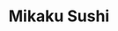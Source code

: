 ---
layout: place
title: "Mikaku Sushi"
permalink: /new-york/new-york/mikaku-sushi.html
stateAbbr: NY
stateName: New York
cityName: New York
seo:
  name: "Mikaku Sushi"
  type: Restaurant
  links: https://www.mikakusushiny.com/
description: "Intimate location serving nigiri & rolled sushi, tempura, teriyaki & other Japanese standards. Mikaku Sushi serves delicious sushi in New York, New York. Try fresh Japanese dishes for a great dining experience. Available for takeout, delivery, lunch, and dinner."
place_id: ChIJp94Aw4hZwokRPTLbr8Vw5t8
photos:
  - name: >-
      places/ChIJp94Aw4hZwokRPTLbr8Vw5t8/photos/AeeoHcI6P1pnu4XNyXW1fDuagF8t7CBP_Vs_FT7b5cWrGs_JOSakpz53Skef61-Jd1yZIjcHsY_2AgUWtoabw7SckCC0FzqL6F2ULC1fC7FY48hO085kgtgMlTejWfbO0xLzJzk26CXdG1gOmY_9shvxRY2bbqzHn2bjI9ffm7Tdqr7-fa7SWOndqB8S9lWe5hLPtDe6b-0EuW-ASBDG7tCAqE1vubWl8tHxwWnZvWfcyPHqRNWZbUcMWN0Ngdz3jcjXlY04yJeK8jIZlWqYLnOc0AO5JsqVPIi2L7cTWgNFjE5p1Q
    widthPx: 750
    heightPx: 1000
    authorAttributions:
      - displayName: Mikaku Sushi
        uri: https://maps.google.com/maps/contrib/106182065122906950388
        photoUri: >-
          https://lh3.googleusercontent.com/a-/ALV-UjWJlEKwObKTT3TsevhZh8ubnq8y3FvEkvRqAkdc6CesR6GJf_A=s100-p-k-no-mo
    flagContentUri: >-
      https://www.google.com/local/imagery/report/?cb_client=maps_api_places.places_api&image_key=!1e10!2sAF1QipMMS2ptx3HCZnaVUfE1QtucmAOrr6XDQjsU8q64&hl=en-US
    googleMapsUri: >-
      https://www.google.com/maps/place//data=!3m4!1e2!3m2!1sAF1QipMMS2ptx3HCZnaVUfE1QtucmAOrr6XDQjsU8q64!2e10!4m2!3m1!1s0x89c25988c300dea7:0xdfe670c5afdb323d
  - name: >-
      places/ChIJp94Aw4hZwokRPTLbr8Vw5t8/photos/AeeoHcJS75LhkYr564Gm4T8mScXRzb0xtyjN88ZdfayIiB9wXZUwR-JJ0dGDYgX8Aio1XxORL_sce0rVFE8SIBQOUdO7dZ8gqJ1lkChHZhFkZInB8luAy3ouK5CyMcZDT4VuaBfY2MIlNNg-TjOnO4-eMfj01tdEP_QnnzLzLwoVIwRZENyyGoKmBAdcCv3Q0J8uyvntfz9vE0_oL264NhXIKT5z28JuhkJa-vhrMjrnphGoMjX5MNXqRdufACzLojfzKF7tZiQmnoMzaXdcRStPXFp8yEy16c4fsTiU8XDm0tRgoA
    widthPx: 1000
    heightPx: 562
    authorAttributions:
      - displayName: Mikaku Sushi
        uri: https://maps.google.com/maps/contrib/106182065122906950388
        photoUri: >-
          https://lh3.googleusercontent.com/a-/ALV-UjWJlEKwObKTT3TsevhZh8ubnq8y3FvEkvRqAkdc6CesR6GJf_A=s100-p-k-no-mo
    flagContentUri: >-
      https://www.google.com/local/imagery/report/?cb_client=maps_api_places.places_api&image_key=!1e10!2sAF1QipOEftXQ5wEUJNEe3sC5l_W4DpS2tOQkgZKDyGZH&hl=en-US
    googleMapsUri: >-
      https://www.google.com/maps/place//data=!3m4!1e2!3m2!1sAF1QipOEftXQ5wEUJNEe3sC5l_W4DpS2tOQkgZKDyGZH!2e10!4m2!3m1!1s0x89c25988c300dea7:0xdfe670c5afdb323d
  - name: >-
      places/ChIJp94Aw4hZwokRPTLbr8Vw5t8/photos/AeeoHcJfkchFdakh1hvhfU9D0tOI66Gr1EmKdWE0InlVOYghEnRxMoCl0q1oB1axZld8wYkwwf9qZNIz8PsQh7EskZ6_AsPHQvLsMkn0bl06QbM01_O1k1BrQyLxGNjyhF7GqJ8paHmvfMSrWKiBWB_85EHa4Fg_9ySyAkN44_fjJU2v2sbwVk0iIWdF8O_MdSrLL99cDsAh0OOT_IQWHc_ZU_ov07wKTiT3sEQou6JHKfwj4Gzdqn0eN6o_-H3sIk7QWuy7cCytBYOGlvZ2-GHAX6ZRdrQ3cYeDWrrz0-6-tMRVRGTnAkxOcMI0QkvTz39UceNKQSW_1DK1KM9lPP0iS3aOh2ZvEWdZiobR3DW4cskzaA1A7LIAv7uVMvlA5ZAL4o7fHKEe3q2rDURObWIwLFBLj_Xjm73h8-TZT3JRaKC46qFY
    widthPx: 3024
    heightPx: 4032
    authorAttributions:
      - displayName: Franco Di Felice
        uri: https://maps.google.com/maps/contrib/107275876839325370231
        photoUri: >-
          https://lh3.googleusercontent.com/a-/ALV-UjVID7OXZAasFFjaHzCGBXAylW834kXtyOAv7-DOAMVL0v2YPnIX=s100-p-k-no-mo
    flagContentUri: >-
      https://www.google.com/local/imagery/report/?cb_client=maps_api_places.places_api&image_key=!1e10!2sCIHM0ogKEICAgIDLi8GTlgE&hl=en-US
    googleMapsUri: >-
      https://www.google.com/maps/place//data=!3m4!1e2!3m2!1sCIHM0ogKEICAgIDLi8GTlgE!2e10!4m2!3m1!1s0x89c25988c300dea7:0xdfe670c5afdb323d
  - name: >-
      places/ChIJp94Aw4hZwokRPTLbr8Vw5t8/photos/AeeoHcJX6iPBEDw2K0yf8CbI2r9igpRsdBdOH4BWVWg9L1Yf4ZaW8oTWEKwqgXC_y9gb9ck5g8TU-9aNlWQz4tcXtvJgjb34RgAxf2QYv6geaKhVG0UILvOYN1DKrJ-RJY1gz7GLmhZDu62GWB9qAX1JcDACLY1DAu-3j1cVQz8VsKrA0Wo9-sPuMMLyDIAB3AmMmJG0sfaE0wfoMs_SPscAGYsGNbbIuwbi_bsJV-KeUcfJUGneOPx4aUKDdSLhr5n3gvntKH_Mm7XJq-MeDFkVA94YJRlDECoTdVaF6V4IgSjKRVJqpCdbVUiBw943zzhOOeSHrDNYXj4ODdAOcoRKisbnNKW-dQBkTYOP9AVfQZxQBgIfcgUr_d4aOveWiDkcL7DhPtm2-_Y5_Jaj_NSB4ZmAm7vDl3MdxIlrWkjRI6I
    widthPx: 3600
    heightPx: 4800
    authorAttributions:
      - displayName: Franco Di Felice
        uri: https://maps.google.com/maps/contrib/107275876839325370231
        photoUri: >-
          https://lh3.googleusercontent.com/a-/ALV-UjVID7OXZAasFFjaHzCGBXAylW834kXtyOAv7-DOAMVL0v2YPnIX=s100-p-k-no-mo
    flagContentUri: >-
      https://www.google.com/local/imagery/report/?cb_client=maps_api_places.places_api&image_key=!1e10!2sCIHM0ogKEICAgIDLi8GTFg&hl=en-US
    googleMapsUri: >-
      https://www.google.com/maps/place//data=!3m4!1e2!3m2!1sCIHM0ogKEICAgIDLi8GTFg!2e10!4m2!3m1!1s0x89c25988c300dea7:0xdfe670c5afdb323d
  - name: >-
      places/ChIJp94Aw4hZwokRPTLbr8Vw5t8/photos/AeeoHcILlV_sETJlZGh0Ckcj9lqGCV3VHebmOSDsL5Y1YAb6oX0HCacQGBqOg1dMZAF62SAwI1dtGtxVNszaxXpmokQdL-oJinBGjRusqsu5vSe7qENP4Ow_MXvR0Qzr4_FV3HicSrkaio_zjNfCAiekxWqFPL-3aJ4pa366mV3ik5yTAfEn--vpq40Q7o_HQ2QP3LkxfzoCX08_YxGYtSN2_T1kpq2F3NjvOZMkcmP48MlglS-VuJXDsHmihknWTcg7CR6JdiTOBDocd61nRPge-Z0Jum8DlN9SwrCqo3SvXptn4J2Obkog5O3CHqXpWUVwA2nqt95r_eYPvSw0hny7D4nkirmDrmqFzES6jm7acAf9wS7tUH29mcgzRcjZKDm29aoMD4A9PlKoKbrCfrz_2rDK-KCLTACBPM5ta1FC1DtWQ0Gm
    widthPx: 4032
    heightPx: 3024
    authorAttributions:
      - displayName: Kaidi Zhang
        uri: https://maps.google.com/maps/contrib/110637145605545106200
        photoUri: >-
          https://lh3.googleusercontent.com/a-/ALV-UjXEavo-bVqiFuUgH3z7Cj5yyJFrnvVWGntj3L7FWkQb3IbiKbx_=s100-p-k-no-mo
    flagContentUri: >-
      https://www.google.com/local/imagery/report/?cb_client=maps_api_places.places_api&image_key=!1e10!2sCIHM0ogKEICAgIDhjpPpxAE&hl=en-US
    googleMapsUri: >-
      https://www.google.com/maps/place//data=!3m4!1e2!3m2!1sCIHM0ogKEICAgIDhjpPpxAE!2e10!4m2!3m1!1s0x89c25988c300dea7:0xdfe670c5afdb323d
  - name: >-
      places/ChIJp94Aw4hZwokRPTLbr8Vw5t8/photos/AeeoHcIAJ51yEo3rQJEmzmv8ocEL0Y9D5_AL7fhJh6lbb6okpruqM-EkvzfU4mee1RJAb-2hVGofDP2YLt6uu27XLTGIBcXvVrS6N6sBpVdCfXpUYvGpazgvpuxFxl7M6lbYDO_hdAyzSklJ08KoolRNzyzXyH9DTFs5gLGtDqYSpZWPfxsC_TygKOUMeTKjgkr7xLeFmMtPqA-VRZuGW7h3wmzdLvK6kEoW9PoidahrpnL8cxtxITrwz26DRbOGPTcwaDlF6XaUU1tQmx8eHqpnqbBFPORiMDLuzGDlp9W-QW1Yaifdnie3FfXEw2Sk2nzJfVHUJesIWtzOlcDneeOkQe47JBThbVCwhFGdSbKkgeeLk_8i89Yw1iBa6XpTBdZyh_s_7lLKUHnyNdrqT2L9h2TRCEGsPfDLNCyeinH3wb8oKrs
    widthPx: 4000
    heightPx: 3000
    authorAttributions:
      - displayName: H C
        uri: https://maps.google.com/maps/contrib/114267179339988416242
        photoUri: >-
          https://lh3.googleusercontent.com/a/ACg8ocKM22HRIsWTB6RdNbHgzqs6z2i5evikA6Uwl-LhB5HcEnGGFQ=s100-p-k-no-mo
    flagContentUri: >-
      https://www.google.com/local/imagery/report/?cb_client=maps_api_places.places_api&image_key=!1e10!2sCIHM0ogKEICAgIDb0dOd_gE&hl=en-US
    googleMapsUri: >-
      https://www.google.com/maps/place//data=!3m4!1e2!3m2!1sCIHM0ogKEICAgIDb0dOd_gE!2e10!4m2!3m1!1s0x89c25988c300dea7:0xdfe670c5afdb323d
  - name: >-
      places/ChIJp94Aw4hZwokRPTLbr8Vw5t8/photos/AeeoHcK4TkUjyq1DBvAo88DSzV8ITRUfxBKRTpujFu_b-QB0dHOCm7kXYCIgjGVgyyUFcd2Ay00gcKA6KgxViWJI9lbjNGF3RekYpRpaDfvDU8Vgj37Rp0LrNn8sZY5QIWI8W_LuF8x1ctmdr1q7-cf9G2uyq7kYOt0U6mR30XrwkvCtztF1KinMNiOIvxi8kTvUVcHnvpjUIsCTgjlprpkARtQyAFoT3SivQ5LfR7c4Tz9QWK8f7VfFylcH0SI5zzct8xIr32m1bzqBvg2Q9OGi0W46dp8fmF3gT_ad__F-SppaSqmbdwAPeU2zbzICYx-23jnWhkCfrGD4uOW6VKGQnowLsJkVKvVaTv-bFxjaEUcXBZ4E668mzBCHP-GXc97QWMHbimxtxF-ybllQQcOaCFjr20b10f0EbSM0Ll5dciZdZg
    widthPx: 3024
    heightPx: 3024
    authorAttributions:
      - displayName: Sonia Siaw
        uri: https://maps.google.com/maps/contrib/115956731697043334575
        photoUri: >-
          https://lh3.googleusercontent.com/a-/ALV-UjVDX6vW0wYSMsn5H8FnDFvc_5IHkHGlGisxwWQK-jLytKMW16e4=s100-p-k-no-mo
    flagContentUri: >-
      https://www.google.com/local/imagery/report/?cb_client=maps_api_places.places_api&image_key=!1e10!2sCIHM0ogKEICAgIDVjf-XFg&hl=en-US
    googleMapsUri: >-
      https://www.google.com/maps/place//data=!3m4!1e2!3m2!1sCIHM0ogKEICAgIDVjf-XFg!2e10!4m2!3m1!1s0x89c25988c300dea7:0xdfe670c5afdb323d
  - name: >-
      places/ChIJp94Aw4hZwokRPTLbr8Vw5t8/photos/AeeoHcLa5KFsdsX_2dIn7POQIzgq12eH0eDggSraTAcbnslO7tGpoDDq24-Tfl6ZgsgKmUXkT7rY__YEzYsuyU098LSum6dU-jWvBmBDGZqfx-yopTW0RuQt0DJnNlIIorz_TUS6EN_fyUXQQiiZPVqmZVPcQnUX9cTaN-zxqza0anTE4Z9ewOv0vnDb2jZ527Wx4j_VVh5fLI4NfPJ6E9FpG20o4syfXDYK5ggg4toTqhCPkqg0-boe7_vNSSWvXHSlXpytq1_Jk9K62D6dqKIHMDbI1p_1Qgyksng2f4bd8HpevGiEgU8ODSqlh6OvqtnLZ2Q_aMxEH0c-HJzLvwujaYDwmSVJNk0tmg0gPPaqt8zLN_xPJbk-PVlRZFkIrUSAN4gaJXDkXfLbthPv1Lua_Sja6fC_63HCQVCNasE7LbqBNg
    widthPx: 3024
    heightPx: 4032
    authorAttributions:
      - displayName: Lena Halabi
        uri: https://maps.google.com/maps/contrib/117876473590201804081
        photoUri: >-
          https://lh3.googleusercontent.com/a-/ALV-UjWl90CXoLIo1T4d1dySU17yJn-L3a-j1_XLGKWcBWLXH4878Tgv=s100-p-k-no-mo
    flagContentUri: >-
      https://www.google.com/local/imagery/report/?cb_client=maps_api_places.places_api&image_key=!1e10!2sCIHM0ogKEICAgMCw59ngbw&hl=en-US
    googleMapsUri: >-
      https://www.google.com/maps/place//data=!3m4!1e2!3m2!1sCIHM0ogKEICAgMCw59ngbw!2e10!4m2!3m1!1s0x89c25988c300dea7:0xdfe670c5afdb323d
  - name: >-
      places/ChIJp94Aw4hZwokRPTLbr8Vw5t8/photos/AeeoHcIvSUiRU0p_TIBatTn8pcyS7YgML5LZAhWJYXMbZg_82aiQsV3yPk4q19jP6BFCQ_nKe3q2G3H04M1UvuJRP8dZpXJ2Lo82BzKnDburgOdweB4EH1eEYNU_LTaWa8O-zYmoH6rgfIwbR5l89tKH9EJ6Dr_yfReo167pAgW0HVctIA8QXL0OZOk1J9bL8pM6K_iyhOoL0TDRo6PhDu4_XWZb3nLtN3hawZJGDRSWjbF8mV89EwoFLmC6woji2BBsHmI91aR4LdyV8NJId4K2gljV7lmv8KzIxVXXKfSI0wtahrVLOUToWsXjdkvxRDV9FYSNJefG4OggCTv2D5hpe8gStx_DbH8CALzFBG0H8DeAF7NnnFFD1jtigx1d2RD1lYmPJQG6gB5lqS0aQdZSO-14soCFP67QZ-mH3gRjhhZqBLL1
    widthPx: 3024
    heightPx: 4032
    authorAttributions:
      - displayName: Daniela Parisi
        uri: https://maps.google.com/maps/contrib/115540872174818758274
        photoUri: >-
          https://lh3.googleusercontent.com/a-/ALV-UjUQ-t7zbj2dfrxQLlWHCVMLcA5GTfoM5kLiRmhXrpy_RPV2PKA=s100-p-k-no-mo
    flagContentUri: >-
      https://www.google.com/local/imagery/report/?cb_client=maps_api_places.places_api&image_key=!1e10!2sCIHM0ogKEICAgICp67DqjwE&hl=en-US
    googleMapsUri: >-
      https://www.google.com/maps/place//data=!3m4!1e2!3m2!1sCIHM0ogKEICAgICp67DqjwE!2e10!4m2!3m1!1s0x89c25988c300dea7:0xdfe670c5afdb323d
  - name: >-
      places/ChIJp94Aw4hZwokRPTLbr8Vw5t8/photos/AeeoHcLvfGgif-hfUtF5DwyAn8sepNl0MvuyfzwNbgWab0O-e3IBRgsNkBAxwhpDa7QiFnJM_R0ZgMPNSCL6UCX_CHvXFwD81jDeLQtdrgdxKYf-ZQx3uENHkjHQPZFHD3REoHhY7v1KmGgb5idnMZ6sEGaIcGEj16hqGLRBoUzQEFEPiU8OOYAcwB6IxWnNkA8w0XP9HeYBKP8RUpLdGerGN5WWdjarnsKrkbhk0kVeksCwlZbvjhA03n5BJ6H4sqYt8Bq1CKoIORf7TDN278eWxXQOl2XnOEtwpZ1bKxVWOPSl98UcX_HwZy0vKueL9ypHNczH2aHnqVie7UjIvkYLCuBI0KsqaGdA9iAAbKc0iORyfdILN4gxfEjatIgy3XeY7wm32vV8k4IUfAkQyW1K684od6F-07ZX4VPEctBkweZw2zM
    widthPx: 1536
    heightPx: 2049
    authorAttributions:
      - displayName: Cory Parker
        uri: https://maps.google.com/maps/contrib/103053040955609777760
        photoUri: >-
          https://lh3.googleusercontent.com/a-/ALV-UjWoQCBvscSdgdsEwwxIrt6Xy1E5RDu4JidL-NCgWIXhwu2gSQSL=s100-p-k-no-mo
    flagContentUri: >-
      https://www.google.com/local/imagery/report/?cb_client=maps_api_places.places_api&image_key=!1e10!2sCIHM0ogKEICAgIDxwrO9wAE&hl=en-US
    googleMapsUri: >-
      https://www.google.com/maps/place//data=!3m4!1e2!3m2!1sCIHM0ogKEICAgIDxwrO9wAE!2e10!4m2!3m1!1s0x89c25988c300dea7:0xdfe670c5afdb323d
address: 85 Kenmare St, New York, NY 10012, USA
street: 85 Kenmare St
city: New York
state: NY
zip: '10012'
country: USA
neighborhood: null
latitude: '40.721420'
longitude: '-73.996736'
accessibility_options:
  wheelchairAccessibleParking: false
business_status: OPERATIONAL
name: Mikaku Sushi
google_maps_links:
  directionsUri: >-
    https://www.google.com/maps/dir//''/data=!4m7!4m6!1m1!4e2!1m2!1m1!1s0x89c25988c300dea7:0xdfe670c5afdb323d!3e0
  placeUri: https://maps.google.com/?cid=16133706709462626877
  writeAReviewUri: >-
    https://www.google.com/maps/place//data=!4m3!3m2!1s0x89c25988c300dea7:0xdfe670c5afdb323d!12e1
  reviewsUri: >-
    https://www.google.com/maps/place//data=!4m4!3m3!1s0x89c25988c300dea7:0xdfe670c5afdb323d!9m1!1b1
  photosUri: >-
    https://www.google.com/maps/place//data=!4m3!3m2!1s0x89c25988c300dea7:0xdfe670c5afdb323d!10e5
primary_type: Sushi Restaurant
opening_hours:
  regular: null
  current: null
secondary_opening_hours:
  regular:
    weekdayDescriptions: null
    type: null
  current:
    weekdayDescriptions: null
    type: null
phone: (212) 431-4820
price_level: PRICE_LEVEL_MODERATE
price_range: $20 &ndash; $30
rating: '4.4'
rating_count: 0
website: https://www.mikakusushiny.com/
reviews:
  - name: >-
      places/ChIJp94Aw4hZwokRPTLbr8Vw5t8/reviews/ChdDSUhNMG9nS0VJQ0FnSURfMEotSXpBRRAB
    relativePublishTimeDescription: 2 months ago
    rating: 5
    text:
      text: >-
        Very delicious, well priced, and cozy atmosphere. Left feeling happy and
        full, and the service was great. The crispy rice was amazing, as were
        the other rolls!
      languageCode: en
    originalText:
      text: >-
        Very delicious, well priced, and cozy atmosphere. Left feeling happy and
        full, and the service was great. The crispy rice was amazing, as were
        the other rolls!
      languageCode: en
    authorAttribution:
      displayName: Raísa Lin Garden-Lucerna
      uri: https://www.google.com/maps/contrib/118211526052704801144/reviews
      photoUri: >-
        https://lh3.googleusercontent.com/a/ACg8ocLxzVNdsN5enT9ZzSqXa7yl8PmM47orjol8cCs93zOnY-_aE1s=s128-c0x00000000-cc-rp-mo-ba3
    publishTime: '2025-01-20T22:25:06.774488Z'
    flagContentUri: >-
      https://www.google.com/local/review/rap/report?postId=ChdDSUhNMG9nS0VJQ0FnSURfMEotSXpBRRAB&d=17924085&t=1
    googleMapsUri: >-
      https://www.google.com/maps/reviews/data=!4m6!14m5!1m4!2m3!1sChdDSUhNMG9nS0VJQ0FnSURfMEotSXpBRRAB!2m1!1s0x89c25988c300dea7:0xdfe670c5afdb323d
  - name: >-
      places/ChIJp94Aw4hZwokRPTLbr8Vw5t8/reviews/ChdDSUhNMG9nS0VJQ0FnSUNId0tfU3N3RRAB
    relativePublishTimeDescription: 7 months ago
    rating: 3
    text:
      text: >-
        Came here for lunch from seeing good reviews on here, but I ended up
        disappointed. It's not bad, but it's not great either.


        I ordered a salmon don, the salmon was alright, but the rice was dry and
        hard. It took a second to get seated, one of the waitresses was just on
        her phone while we waited to be seated (there were several open tables.)
        The waitress we did end up getting was really attentive though, and she
        frequently came to refill our water, take away plates, etc.


        I think for the price it's fair, but I don't think I'm coming back here.
      languageCode: en
    originalText:
      text: >-
        Came here for lunch from seeing good reviews on here, but I ended up
        disappointed. It's not bad, but it's not great either.


        I ordered a salmon don, the salmon was alright, but the rice was dry and
        hard. It took a second to get seated, one of the waitresses was just on
        her phone while we waited to be seated (there were several open tables.)
        The waitress we did end up getting was really attentive though, and she
        frequently came to refill our water, take away plates, etc.


        I think for the price it's fair, but I don't think I'm coming back here.
      languageCode: en
    authorAttribution:
      displayName: mold
      uri: https://www.google.com/maps/contrib/101446869846155282338/reviews
      photoUri: >-
        https://lh3.googleusercontent.com/a-/ALV-UjXM6CgibRNHbZ8QTa6l9oVfdH2A7pcMITfa-WhH1pmE3rDNdHSlGw=s128-c0x00000000-cc-rp-mo-ba3
    publishTime: '2024-08-30T19:12:20.283130Z'
    flagContentUri: >-
      https://www.google.com/local/review/rap/report?postId=ChdDSUhNMG9nS0VJQ0FnSUNId0tfU3N3RRAB&d=17924085&t=1
    googleMapsUri: >-
      https://www.google.com/maps/reviews/data=!4m6!14m5!1m4!2m3!1sChdDSUhNMG9nS0VJQ0FnSUNId0tfU3N3RRAB!2m1!1s0x89c25988c300dea7:0xdfe670c5afdb323d
  - name: >-
      places/ChIJp94Aw4hZwokRPTLbr8Vw5t8/reviews/ChZDSUhNMG9nS0VJQ0FnSUN2NWZXR2ZREAE
    relativePublishTimeDescription: 4 months ago
    rating: 4
    text:
      text: >-
        Charming, 25 seat restaurant with budget midweek lunches. We ordered 2
        bento boxes and a sashimi& sushi lunch special to share. The miso soup
        was good. The salad was chilled and tasted really fresh. The sashimi was
        chilled, fresh & tender. The large sushi pieces (with less rice which is
        the way I like) was not dressed with wasabi - at least for the salmon
        pieces. The sizeable salmon teriyaki had a nice grill flavor with a less
        sweet teriyaki sauce. The tonkatsu was a thin pork cutlet with a deep
        fried crispy coating and was served with a tangy side of sauce. The
        service was attentive and water was filled up regularly. On a cold
        Thursday in December (2024), there was a short line for the few tables.
      languageCode: en
    originalText:
      text: >-
        Charming, 25 seat restaurant with budget midweek lunches. We ordered 2
        bento boxes and a sashimi& sushi lunch special to share. The miso soup
        was good. The salad was chilled and tasted really fresh. The sashimi was
        chilled, fresh & tender. The large sushi pieces (with less rice which is
        the way I like) was not dressed with wasabi - at least for the salmon
        pieces. The sizeable salmon teriyaki had a nice grill flavor with a less
        sweet teriyaki sauce. The tonkatsu was a thin pork cutlet with a deep
        fried crispy coating and was served with a tangy side of sauce. The
        service was attentive and water was filled up regularly. On a cold
        Thursday in December (2024), there was a short line for the few tables.
      languageCode: en
    authorAttribution:
      displayName: Linda M
      uri: https://www.google.com/maps/contrib/108961949072375112282/reviews
      photoUri: >-
        https://lh3.googleusercontent.com/a-/ALV-UjWrwrKar0lKmy9nn1nufUjanFVbo8jCmuW9TLDggvYVYXBPvz3v=s128-c0x00000000-cc-rp-mo-ba6
    publishTime: '2024-12-13T03:40:20.980573Z'
    flagContentUri: >-
      https://www.google.com/local/review/rap/report?postId=ChZDSUhNMG9nS0VJQ0FnSUN2NWZXR2ZREAE&d=17924085&t=1
    googleMapsUri: >-
      https://www.google.com/maps/reviews/data=!4m6!14m5!1m4!2m3!1sChZDSUhNMG9nS0VJQ0FnSUN2NWZXR2ZREAE!2m1!1s0x89c25988c300dea7:0xdfe670c5afdb323d
  - name: >-
      places/ChIJp94Aw4hZwokRPTLbr8Vw5t8/reviews/ChZDSUhNMG9nS0VJQ0FnSUNmN0pQSWZREAE
    relativePublishTimeDescription: 3 months ago
    rating: 4
    text:
      text: >-
        I ordered rice with beef, it was good but had too much onion in it, the
        soup was good, perfect for the cold weather, sushi were just ok, nothing
        special. Waiters were nice, would rate rate the place 3-4/5
      languageCode: en
    originalText:
      text: >-
        I ordered rice with beef, it was good but had too much onion in it, the
        soup was good, perfect for the cold weather, sushi were just ok, nothing
        special. Waiters were nice, would rate rate the place 3-4/5
      languageCode: en
    authorAttribution:
      displayName: Yuliia
      uri: https://www.google.com/maps/contrib/108923132053101386442/reviews
      photoUri: >-
        https://lh3.googleusercontent.com/a-/ALV-UjXyw9kYJLaBR4b_iVYmDdV74bI7H2TWvcHfrwDTayaXNRyMmjHR=s128-c0x00000000-cc-rp-mo-ba3
    publishTime: '2024-12-26T23:04:38.343788Z'
    flagContentUri: >-
      https://www.google.com/local/review/rap/report?postId=ChZDSUhNMG9nS0VJQ0FnSUNmN0pQSWZREAE&d=17924085&t=1
    googleMapsUri: >-
      https://www.google.com/maps/reviews/data=!4m6!14m5!1m4!2m3!1sChZDSUhNMG9nS0VJQ0FnSUNmN0pQSWZREAE!2m1!1s0x89c25988c300dea7:0xdfe670c5afdb323d
  - name: >-
      places/ChIJp94Aw4hZwokRPTLbr8Vw5t8/reviews/ChdDSUhNMG9nS0VJQ0FnTUN3NTluZ3p3RRAB
    relativePublishTimeDescription: 3 weeks ago
    rating: 5
    text:
      text: >-
        Yum! Cute little sushi spot, ideal for lunch. The peanut mango roll was
        surprisingly delicious ! Loved this for a solo meal after a day of
        shopping in soho
      languageCode: en
    originalText:
      text: >-
        Yum! Cute little sushi spot, ideal for lunch. The peanut mango roll was
        surprisingly delicious ! Loved this for a solo meal after a day of
        shopping in soho
      languageCode: en
    authorAttribution:
      displayName: Lena Halabi
      uri: https://www.google.com/maps/contrib/117876473590201804081/reviews
      photoUri: >-
        https://lh3.googleusercontent.com/a-/ALV-UjWl90CXoLIo1T4d1dySU17yJn-L3a-j1_XLGKWcBWLXH4878Tgv=s128-c0x00000000-cc-rp-mo-ba4
    publishTime: '2025-03-21T18:22:31.295420Z'
    flagContentUri: >-
      https://www.google.com/local/review/rap/report?postId=ChdDSUhNMG9nS0VJQ0FnTUN3NTluZ3p3RRAB&d=17924085&t=1
    googleMapsUri: >-
      https://www.google.com/maps/reviews/data=!4m6!14m5!1m4!2m3!1sChdDSUhNMG9nS0VJQ0FnTUN3NTluZ3p3RRAB!2m1!1s0x89c25988c300dea7:0xdfe670c5afdb323d
parking_options:
  valetParking: false
payment_options:
  acceptsCreditCards: true
  acceptsDebitCards: true
  acceptsCashOnly: false
  acceptsNfc: true
allow_dogs: null
curbside_pickup: null
delivery: true
dine_in: true
good_for_children: null
good_for_groups: null
good_for_sports: false
live_music: false
menu_for_children: false
outdoor_seating: false
reservable: true
restroom: true
serves_beer: true
serves_breakfast: false
serves_brunch: null
serves_cocktails: null
serves_coffee: false
serves_dinner: true
serves_dessert: true
serves_lunch: true
serves_vegetarian_food: null
serves_wine: true
takeout: true
update_category: essentials
summary: >-
  Intimate location serving nigiri & rolled sushi, tempura, teriyaki & other
  Japanese standards.

---